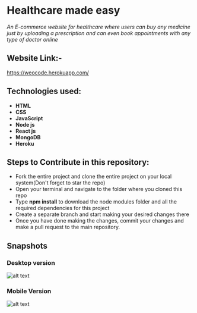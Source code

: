 # Healthcare made easy
*An E-commerce website for healthcare where users can buy any medicine just by uploading a prescription and can even book appointments with any type of doctor online* 

## Website Link:-
https://weocode.herokuapp.com/

## Technologies used:
- **HTML**
- **CSS**
- **JavaScript**
- **Node js**
- **React js**
- **MongoDB**
- **Heroku**

## Steps to Contribute in this repository:
- Fork the entire project and clone the entire project on your local system(Don't forget to star the repo)
- Open your terminal and navigate to the folder where you cloned this repo
- Type **npm install** to download the node modules folder and all the required dependencies for this project
- Create a separate branch and start making your desired changes there
- Once you have done making the changes, commit your changes and make a pull request to the main repository.
## Snapshots 
### Desktop version
![alt text](https://raw.githubusercontent.com/username/projectname/branch/path/to/img.png)
### Mobile Version
![alt text](https://raw.githubusercontent.com/username/projectname/branch/path/to/img.png)

